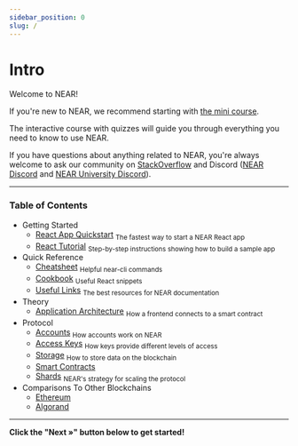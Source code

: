 ```yaml
---
sidebar_position: 0
slug: /
---
```


# Intro

Welcome to NEAR!

If you're new to NEAR, we recommend starting with [the mini course](https://near.academy/ 'This link will be updated once the new mini course exists').

The interactive course with quizzes will guide you through everything you need to know to use NEAR.

If you have questions about anything related to NEAR, you're always welcome to ask our community on [StackOverflow](https://stackoverflow.com/questions/tagged/nearprotocol) and Discord ([NEAR Discord](https://near.chat/) and [NEAR University Discord](https://discord.gg/k4pxafjMWA)).

---

### Table of Contents

- Getting Started
  - [React App Quickstart](/Getting%20Started/React%20App%20Quickstart) <sub>The fastest way to start a NEAR React app</sub>
  - [React Tutorial](/Getting%20Started/React%20Tutorial) <sub>Step-by-step instructions showing how to build a sample app</sub>
- Quick Reference
  - [Cheatsheet](/Quick%20Reference/Cheatsheet) <sub>Helpful near-cli commands</sub>
  - [Cookbook](/Quick%20Reference/Cookbook) <sub>Useful React snippets</sub>
  - [Useful Links](/Quick%20Reference/Useful%20Links) <sub>The best resources for NEAR documentation</sub>
- Theory
  - [Application Architecture](/Theory/Application%20Architecture) <sub>How a frontend connects to a smart contract</sub>
- Protocol
  - [Accounts](/Protocol/Accounts) <sub>How accounts work on NEAR</sub>
  - [Access Keys](/Protocol/Access%20Keys) <sub>How keys provide different levels of access</sub>
  - [Storage](/Protocol/Storage) <sub>How to store data on the blockchain</sub>
  - [Smart Contracts](/Protocol/Smart%20Contracts)
  - [Shards](/Protocol/Shards) <sub>NEAR's strategy for scaling the protocol</sub>
- Comparisons To Other Blockchains
  - [Ethereum](/Comparisons%20To%20Other%20Blockchains/Ethereum)
  - [Algorand](/Comparisons%20To%20Other%20Blockchains/Algorand)

---

**Click the "Next »" button below to get started!**

